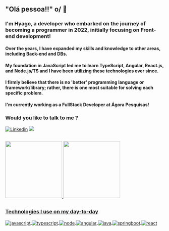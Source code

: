 
  <h2>  "Olá pessoa!!" o/ 👋</h2>


<h3>
I'm Hyago, a developer who embarked on the journey of becoming a programmer in 2022, initially focusing on Front-end development!
</h3>
<h4>
Over the years, I have expanded my skills and knowledge to other areas, including Back-end and DBs.
</h4>

<h4>
My foundation in JavaScript led me to learn TypeScript, Angular, React.js, and Node.js/TS and I have been utilizing these technologies ever since.
</h4>

<h4>
I firmly believe that there is no 'better' programming language or framework/library; rather, there is one most suitable for solving each specific problem.
</h4>

<h4> 
  I'm currently working as a FullStack Developer at Ágora Pesquisas!
</h4>
  
<h3>
  Would you like to talk to me ?
</h3>

[![Linkedin](https://img.shields.io/badge/LinkedIn-0077B5?style=for-the-badge&logo=linkedin&logoColor=white)](https://www.linkedin.com/in/hyago-eurico-421654207/)
<a href = "mailto:hyago.eurico.dev@gmail.com"><img src="https://img.shields.io/badge/-Gmail-%23333?style=for-the-badge&logo=gmail&logoColor=white" target="_blank"></a>

##

  <a href="https://github.com/Hyago-nsa">
<img height="180em" src="https://github-readme-stats.vercel.app/api?username=Hyago-nsa&show_icons=true&theme=radical&include_all_commits=true&count_private=true"/>  <img height="180em" src="https://github-readme-stats.vercel.app/api/top-langs/?username=Hyago-nsa&layout=compact&langs_count=7&theme=radical"/>

##

<h3>Technologies I use on my day-to-day</h3>

<div style="display: inline_block">
  <img align="center" alt="javascript" src="https://img.shields.io/badge/JavaScript-F7DF1E?style=for-the-badge&logo=javascript&logoColor=black" />
  <img align="center" alt="typescript" src="https://img.shields.io/badge/Typescript-4584b6?style=for-the-badge&logo=typescript&logoColor=fff" />
  <img align="center" alt="node" src="https://img.shields.io/badge/Node.js-6cc24a?style=for-the-badge&logo=node.js&logoColor=black" />
  <img align="center" alt="angular" src="https://img.shields.io/badge/Angular-C3002F?style=for-the-badge&logo=angular&logoColor=ffffff" />
  <img align="center" alt="java" src="https://img.shields.io/badge/java-339999?style=for-the-badge&logo=openjdk&logoColor=ffffff" />
  <img align="center" alt="springboot" src="https://img.shields.io/badge/springboot-6DB33F?style=for-the-badge&logo=springboot&logoColor=fff" /> 
  <img align="center" alt="react" src="https://img.shields.io/badge/React-20232A?style=for-the-badge&logo=react&logoColor=61DAFB" />
</div><br/>


